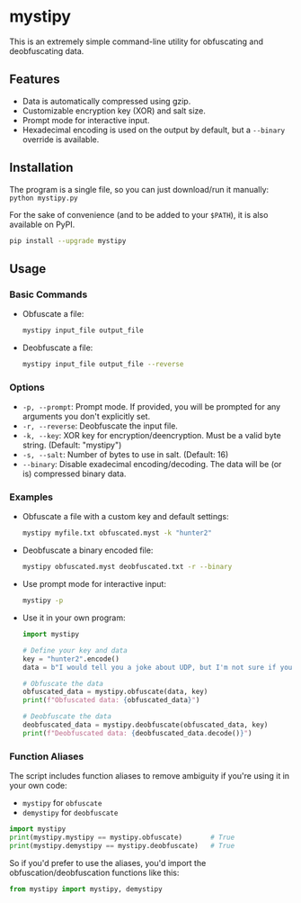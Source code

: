# mystipy

This is an extremely simple command-line utility for obfuscating and deobfuscating data.

## Features

- Data is automatically compressed using gzip.
- Customizable encryption key (XOR) and salt size.
- Prompt mode for interactive input.
- Hexadecimal encoding is used on the output by default, but a `--binary` override is available.

## Installation

The program is a single file, so you can just download/run it manually: `python mystipy.py`

For the sake of convenience (and to be added to your `$PATH`), it is also available on PyPI.

```bash
pip install --upgrade mystipy
```

## Usage

### Basic Commands

- Obfuscate a file:

  ```bash
  mystipy input_file output_file
  ```

- Deobfuscate a file:
  ```bash
  mystipy input_file output_file --reverse
  ```

### Options

- `-p, --prompt`: Prompt mode. If provided, you will be prompted for any arguments you don't explicitly set.
- `-r, --reverse`: Deobfuscate the input file.
- `-k, --key`: XOR key for encryption/deencryption. Must be a valid byte string. (Default: "mystipy")
- `-s, --salt`: Number of bytes to use in salt. (Default: 16)
- `--binary`: Disable exadecimal encoding/decoding. The data will be (or is) compressed binary data.

### Examples

- Obfuscate a file with a custom key and default settings:

  ```bash
  mystipy myfile.txt obfuscated.myst -k "hunter2"
  ```

- Deobfuscate a binary encoded file:

  ```bash
  mystipy obfuscated.myst deobfuscated.txt -r --binary
  ```

- Use prompt mode for interactive input:

  ```bash
  mystipy -p
  ```

- Use it in your own program:

  ```python
  import mystipy

  # Define your key and data
  key = "hunter2".encode()
  data = b"I would tell you a joke about UDP, but I'm not sure if you'd get it."

  # Obfuscate the data
  obfuscated_data = mystipy.obfuscate(data, key)
  print(f"Obfuscated data: {obfuscated_data}")

  # Deobfuscate the data
  deobfuscated_data = mystipy.deobfuscate(obfuscated_data, key)
  print(f"Deobfuscated data: {deobfuscated_data.decode()}")
  ```

### Function Aliases

The script includes function aliases to remove ambiguity if you're using it in your own code:

- `mystipy` for `obfuscate`
- `demystipy` for `deobfuscate`

```python
import mystipy
print(mystipy.mystipy == mystipy.obfuscate)       # True
print(mystipy.demystipy == mystipy.deobfuscate)   # True
```

So if you'd prefer to use the aliases, you'd import the obfuscation/deobfuscation functions like this:

```python
from mystipy import mystipy, demystipy
```
